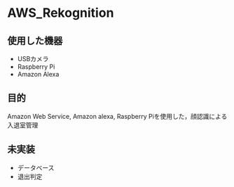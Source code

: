 # AWS_Rekognition

## 使用した機器
- USBカメラ
- Raspberry Pi
- Amazon Alexa

## 目的
Amazon Web Service, Amazon alexa, Raspberry Piを使用した，顔認識による入退室管理
## 未実装
- データベース
- 退出判定
